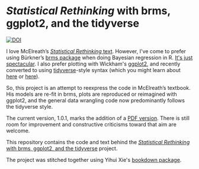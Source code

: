 # *Statistical Rethinking* with brms, ggplot2, and the tidyverse

[![DOI](https://zenodo.org/badge/DOI/10.5281/zenodo.2667787.svg)](https://doi.org/10.5281/zenodo.2667787)

I love McElreath’s [*Statistical Rethinking* text](http://xcelab.net/rm/statistical-rethinking/). However, I've come to prefer using Bürkner’s [brms package](https://github.com/paul-buerkner/brms) when doing Bayesian regression in R. [It's just spectacular](http://andrewgelman.com/2017/01/10/r-packages-interfacing-stan-brms/). I also prefer plotting with Wickham's [ggplot2](https://cran.r-project.org/package=ggplot2), and recently converted to using [tidyverse](https://www.tidyverse.org)-style syntax (which you might learn about [here](http://style.tidyverse.org) or [here](http://r4ds.had.co.nz/transform.html)).

So, this project is an attempt to reexpress the code in McElreath’s textbook. His models are re-fit in brms, plots are reproduced or reimagined with ggplot2, and the general data wrangling code now predominantly follows the tidyverse style.

The current version, 1.0.1, marks the addition of a [PDF version](https://github.com/ASKurz/Statistical_Rethinking_with_brms_ggplot2_and_the_tidyverse/blob/master/recoding_Statistical_Rethinking_1.0.1_PDF_version.pdf). There is still room for improvement and constructive criticisms toward that aim are welcome.

This repository contains the code and text behind the [*Statistical Rethinking* with brms, ggplot2, and the tidyverse](https://bookdown.org/connect/#/apps/1850/access)
project.

The project was stitched together using Yihui Xie's [bookdown package](https://github.com/rstudio/bookdown).

